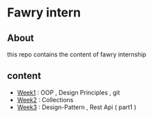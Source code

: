 # Fawry intern
## About 
this repo contains the content of fawry internship 
## content
* [Week1](https://github.com/eagledev-am/fawry-intern/tree/main/week1) : OOP , Design Principles , git
* [Week2](https://github.com/eagledev-am/fawry-intern/tree/main/week2) : Collections
* [Week3](https://github.com/eagledev-am/fawry-intern/tree/main/week3) : Design-Pattern , Rest Api ( part1  )
